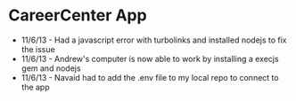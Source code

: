 CareerCenter App
=================
* 11/6/13 - Had a javascript error with turbolinks and installed nodejs to fix the issue
* 11/6/13 - Andrew's computer is now able to work by installing a execjs gem and nodejs
* 11/6/13 - Navaid had to add the .env file to my local repo to connect to the app